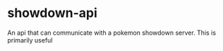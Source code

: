 # showdown-api
An api that can communicate with a pokemon showdown server. This is primarily useful 

